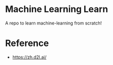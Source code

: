 # Machine Learning Learn

A repo to learn machine-learning from scratch!

# Reference

- https://zh.d2l.ai/
